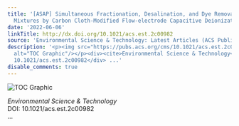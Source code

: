 ```yaml
---
title: '[ASAP] Simultaneous Fractionation, Desalination, and Dye Removal of Dye/Salt
  Mixtures by Carbon Cloth-Modified Flow-electrode Capacitive Deionization'
date: '2022-06-06'
linkTitle: http://dx.doi.org/10.1021/acs.est.2c00982
source: 'Environmental Science & Technology: Latest Articles (ACS Publications)'
description: '<p><img src="https://pubs.acs.org/cms/10.1021/acs.est.2c00982/asset/images/medium/es2c00982_0010.gif"
  alt="TOC Graphic"/></p><div><cite>Environmental Science & Technology</cite></div><div>DOI:
  10.1021/acs.est.2c00982</div> ...'
disable_comments: true
---
```

<p><img src="https://pubs.acs.org/cms/10.1021/acs.est.2c00982/asset/images/medium/es2c00982_0010.gif" alt="TOC Graphic"/></p><div><cite>Environmental Science & Technology</cite></div><div>DOI: 10.1021/acs.est.2c00982</div> ...